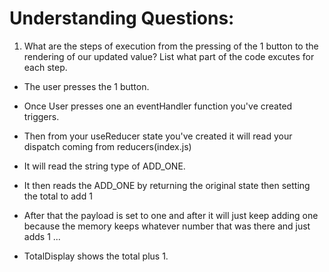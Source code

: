 # Understanding Questions:

1. What are the steps of execution from the pressing of the 1 button to the rendering of our updated value? List what part of the code excutes for each step.

- The user presses the 1 button.
- Once User presses one an eventHandler function you've created triggers.
- Then from your useReducer state you've created it will read your dispatch coming from reducers(index.js)
- It will read the string type of ADD_ONE.
- It then reads the ADD_ONE by returning the original state then setting the total to add 1
- After that the payload is set to one and after it will just keep adding one because the memory keeps whatever number that was there and just adds 1
  ...

- TotalDisplay shows the total plus 1.
